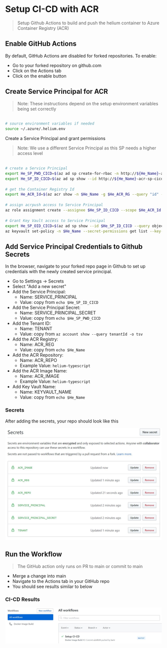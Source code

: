 # Setup CI-CD with ACR

> Setup Github Actions to build and push the helium container to Azure Container Registry (ACR)

## Enable GitHub Actions

By default, GitHub Actions are disabled for forked repositories. To enable:

- Go to your forked repository on github.com
- Click on the Actions tab
- Click on the enable button

## Create Service Principal for ACR

> Note: These instructions depend on the setup environment variables being set correctly

```bash

# source environment variables if needed
source ~/.azure/.helium.env

```

Create a Service Principal and grant permissions

> Note: We use a different Service Principal as this SP needs a higher access level

```bash

# create a Service Principal
export He_SP_PWD_CICD=$(az ad sp create-for-rbac -n http://${He_Name}-acr-sp-cicd --query password -o tsv)
export He_SP_ID_CICD=$(az ad sp show --id http://${He_Name}-acr-sp-cicd --query appId -o tsv)

# get the Container Registry Id
export He_ACR_Id=$(az acr show -n $He_Name -g $He_ACR_RG --query "id" -o tsv)

# assign acrpush access to Service Principal
az role assignment create --assignee $He_SP_ID_CICD --scope $He_ACR_Id --role acrpush

# Grant Key Vault access to Service Principal
export He_SP_OID_CICD=$(az ad sp show --id $He_SP_ID_CICD --query objectId -o tsv)
az keyvault set-policy -n $He_Name --secret-permissions get list --key-permissions get list --object-id $He_SP_OID_CICD

```

## Add Service Principal Credentials to Github Secrets

In the browser, navigate to your forked repo page in Github to set up credentials with the newly created service principal.

- Go to Settings -> Secrets
- Select "Add a new secret"
- Add the Service Principal:
  - Name: SERVICE_PRINCIPAL
  - Value: copy from `echo $He_SP_ID_CICD`
- Add the Service Principal Secret:
  - Name: SERVICE_PRINCIPAL_SECRET
  - Value: copy from `echo $He_SP_PWD_CICD`
- Add the Tenant ID:
  - Name: TENANT
  - Value: copy from `az account show --query tenantId -o tsv`
- Add the ACR Registry:
  - Name: ACR_REG
  - Value: copy from `echo $He_Name`
- Add the ACR Repository:
  - Name: ACR_REPO
  - Example Value: `helium-typescript`
- Add the ACR Image Name:
  - Name: ACR_IMAGE
  - Example Value: `helium-typescript`
- Add Key Vault Name:
  - Name: KEYVAULT_NAME
  - Value: copy from `echo $He_Name`

### Secrets

After adding the secrets, your repo should look like this

![alt text](../images/githubactions-acr-secrets.jpg "Add Github Secret")

## Run the Workflow

> The GitHub action only runs on PR to main or commit to main

- Merge a change into main
- Navigate to the Actions tab in your GitHub repo
- You should see results similar to below

### CI-CD Results

![alt text](../images/githubactions-run.jpg "Successful Workflow Run")
